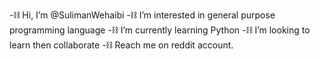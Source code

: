 -⛓️ Hi, I’m @SulimanWehaibi
 -⛓️ I’m interested in general purpose programming language
 -⛓️ I’m currently learning Python
 -⛓️ I’m looking to learn then collaborate
 -⛓️ Reach me on reddit account.

<!---
SulimanWehaibi/SulimanWehaibi is a ✨ special ✨ repository because its `README.md` (this file) appears on your GitHub profile.
You can click the Preview link to take a look at your changes.
--->
